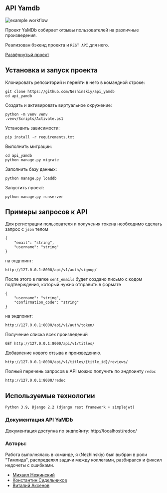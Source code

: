 ## API Yamdb
![example workflow](https://github.com/Nezhinskiy/yamdb_final/actions/workflows/yamdb_workflow.yml/badge.svg)

Проект YaMDb собирает отзывы пользователей на различные произведения.

Реализован бэкенд проекта и `REST API` для него.

[Развёрнутый проект](http://51.250.108.30/api/v1/)

## Установка и запуск проекта

Клонировать репозиторий и перейти в него в командной строке:

```
git clone https://github.com/Nezhinskiy/api_yamdb
cd api_yamdb
```

Cоздать и активировать виртуальное окружение:

```
python -m venv venv
.venv/Scripts/Activate.ps1
```

Установить зависимости:

```
pip install -r requirements.txt
```

Выполнить миграции:

```
cd api_yamdb
python manage.py migrate
```

Заполнить базу данных:

```
python manage.py loaddb
```

Запустить проект:

```
python manage.py runserver
```

## Примеры запросов к API

Для регистрации пользователя и получения токена необходимо сделать запрос с `json` телом  
```
{
    "email": "string",
    "username": "string"
}
```
на эндпоинт:
```
http://127.0.0.1:8000/api/v1/auth/signup/
```
После этого в папке `sent_emails` будет создано письмо с кодом подтверждения, который нужно отправить в формате
```
{
    "username": "string",
    "confirmation_code": "string"
}
```
на эндпоинт:
```
http://127.0.0.1:8000/api/v1/auth/token/
```

Получение списка всех произведений
```
GET http://127.0.0.1:8000/api/v1/titles/
```
Добавление нового отзыва к произведению.
```
http://127.0.0.1:8000/api/v1/titles/{title_id}/reviews/
```

Полный перечень запросов к API можно получить по эндпоинту `redoc`
```
http://127.0.0.1:8000/redoc
```

## Используемые технологии
```
Python 3.9, Django 2.2 (django rest framework + simplejwt)
```

### Документация API YaMDb 

Документация доступна по эндпойнту: http://localhost/redoc/ 

 

### Авторы: 

 Работа выполнялась в команде, я (Nezhinskiy) был выбран в роли "Тимлида", распределял задачи между коллегами, разбирался и фиксил недочеты с ошибками. 

- [Михаил Нежинский](https://github.com/Nezhinskiy)
- [Константин Сидельников](https://github.com/sidelkin1)
- [Виталий Аксенов](https://github.com/SankakuSpace)

